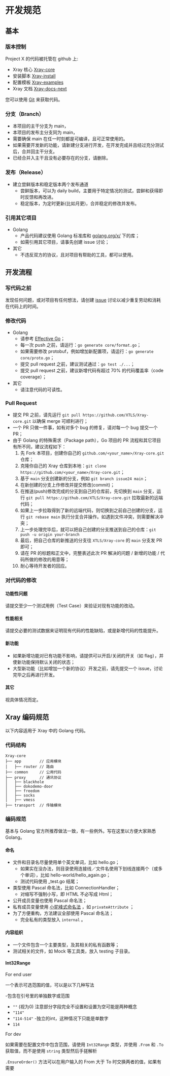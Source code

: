 # 开发规范

## 基本

### 版本控制

Project X 的代码被托管在 github 上:

- Xray 核心 [Xray-core](https://github.com/XTLS/Xray-core)
- 安装脚本 [Xray-install](https://github.com/XTLS/Xray-install)
- 配置模板 [Xray-examples](https://github.com/XTLS/Xray-examples)
- Xray 文档 [Xray-docs-next](https://github.com/XTLS/Xray-docs-next)

您可以使用 [Git](https://git-scm.com/) 来获取代码。

### 分支（Branch）

- 本项目的主干分支为 main，
- 本项目的发布主分支同为 main，
- 需要确保 main 在任一时刻都是可编译，且可正常使用的。
- 如果需要开发新的功能，请新建分支进行开发，在开发完成并且经过充分测试后，合并回主干分支。
- 已经合并入主干且没有必要存在的分支，请删除。

### 发布（Release）

<Badge text="WIP" type="warning"/>

- 建立尝鲜版本和稳定版本两个发布通道
  - 尝鲜版本，可以为 daily build，主要用于特定情况的测试，尝鲜和获得即时反馈和再改进。
  - 稳定版本，为定时更新(比如月更)，合并稳定的修改并发布。

### 引用其它项目

- Golang
  - 产品代码建议使用 Golang 标准库和 [golang.org/x/](https://pkg.go.dev/search?limit=25&m=package&q=golang.org%2Fx) 下的库；
  - 如需引用其它项目，请事先创建 issue 讨论；
- 其它
  - 不违反双方的协议，且对项目有帮助的工具，都可以使用。

## 开发流程

### 写代码之前

发现任何问题，或对项目有任何想法，请创建 [issue](https://github.com/XTLS/Xray-core/issues) 讨论以减少重复劳动和消耗在代码上的时间。

### 修改代码

- Golang
  - 请参考 [Effective Go](https://golang.org/doc/effective_go.html)；
  - 每一次 push 之前，请运行：`go generate core/format.go`；
  - 如果需要修改 protobuf，例如增加新配置项，请运行：`go generate core/proto.go`；
  - 提交 pull request 之前，建议测试通过：`go test ./...`；
  - 提交 pull request 之前，建议新增代码有超过 70% 的代码覆盖率（code coverage）；
- 其它
  - 请注意代码的可读性。

### Pull Request

- 提交 PR 之前，请先运行 `git pull https://github.com/XTLS/Xray-core.git` 以确保 merge 可顺利进行；
- 一个 PR 只做一件事，如有对多个 bug 的修复，请对每一个 bug 提交一个 PR；
- 由于 Golang 的特殊需求（Package path），Go 项目的 PR 流程和其它项目有所不同，建议流程如下：
  1. 先 Fork 本项目，创建你自己的 `github.com/<your_name>/Xray-core.git` 仓库；
  2. 克隆你自己的 Xray 仓库到本地：`git clone https://github.com/<your_name>/Xray-core.git`；
  3. 基于 `main` 分支创建新的分支，例如 `git branch issue24 main`；
  4. 在新创建的分支上作修改并提交修改(commit)；
  5. 在推送(push)修改完成的分支到自己的仓库前，先切换到 `main` 分支，运行 `git pull https://github.com/XTLS/Xray-core.git` 拉取最新的远端代码；
  6. 如果上一步拉取得到了新的远端代码，则切换到之前自己创建的分支，运行 `git rebase main` 执行分支合并操作。如遇到文件冲突，则需要解决冲突；
  7. 上一步处理完毕后，就可以把自己创建的分支推送到自己的仓库：`git push -u origin your-branch`
  8. 最后，把自己仓库的新推送的分支往 `XTLS/Xray-core` 的 `main` 分支发 PR 即可；
  9. 请在 PR 的标题和正文中，完整表述此次 PR 解决的问题 / 新增的功能 / 代码所做的修改的用意等；
  10. 耐心等待开发者的回应。

### 对代码的修改

#### 功能性问题

请提交至少一个测试用例（Test Case）来验证对现有功能的改动。

#### 性能相关

请提交必要的测试数据来证明现有代码的性能缺陷，或是新增代码的性能提升。

#### 新功能

- 如果新增功能对已有功能不影响，请提供可以开启/关闭的开关（如 flag），并使新功能保持默认关闭的状态；
- 大型新功能（比如增加一个新的协议）开发之前，请先提交一个 issue，讨论完毕之后再进行开发。

#### 其它

视具体情况而定。

## Xray 编码规范

以下内容适用于 Xray 中的 Golang 代码。

### 代码结构

```
Xray-core
├── app        // 应用模块
│   ├── router // 路由
├── common     // 公用代码
├── proxy      // 通讯协议
│   ├── blackhole
│   ├── dokodemo-door
│   ├── freedom
│   ├── socks
│   ├── vmess
├── transport  // 传输模块
```

### 编码规范

基本与 Golang 官方所推荐做法一致，有一些例外。写在这里以方便大家熟悉 Golang。

#### 命名

- 文件和目录名尽量使用单个英文单词，比如 hello.go；
  - 如果实在没办法，则目录使用连接线／文件名使用下划线连接两个（或多个单词），比如 hello-world/hello_again.go；
  - 测试代码使用 \_test.go 结尾；
- 类型使用 Pascal 命名法，比如 ConnectionHandler；
  - 对缩写不强制小写，即 HTML 不必写成 Html；
- 公开成员变量也使用 Pascal 命名法；
- 私有成员变量使用 [小驼峰式命名法](https://zh.wikipedia.org/wiki/%E9%A7%9D%E5%B3%B0%E5%BC%8F%E5%A4%A7%E5%B0%8F%E5%AF%AB) ，如 `privateAttribute` ；
- 为了方便重构，方法建议全部使用 Pascal 命名法；
  - 完全私有的类型放入 `internal` 。

#### 内容组织

- 一个文件包含一个主要类型，及其相关的私有函数等；
- 测试相关的文件，如 Mock 等工具类，放入 testing 子目录。

#### Int32Range

For end user

一个表示可选范围的值，可以是以下几种写法

-包含在引号里的单独数字或范围
  - `""` (视为0) 注意部分字段完全不设置和设置为空可能是两种概念
  - `"114"`
  - `"114-514"`
-独立的int，这种情况下只能是单数字
  - `114`

For dev

如果需要在配置文件中包含范围，请使用 `Int32Range` 类型，并使用 `.From` 和 `.To` 获取值，而不是使用 `string` 类型然后手搓解析

`.EnsureOrder()` 方法可以在用户输入的 From 大于 To 时交换两者的值，如果有需要 